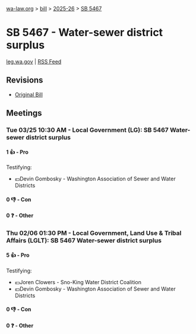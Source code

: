 [wa-law.org](/) > [bill](/bill/) > [2025-26](/bill/2025-26/) > [SB 5467](/bill/2025-26/sb/5467/)

# SB 5467 - Water-sewer district surplus
[leg.wa.gov](https://app.leg.wa.gov/billsummary?BillNumber=5467&Year=2025&Initiative=false) | [RSS Feed](./rss.xml)

## Revisions
* [Original Bill](1/)

## Meetings
### Tue 03/25 10:30 AM - Local Government (LG): SB 5467 Water-sewer district surplus
#### 1 👍 - Pro
Testifying:
* 💵Devin Gombosky - Washington Association of Sewer and Water Districts

#### 0 👎 - Con

#### 0 ❓ - Other

### Thu 02/06 01:30 PM - Local Government, Land Use & Tribal Affairs (LGLT): SB 5467 Water-sewer district surplus
#### 5 👍 - Pro
Testifying:
* 💵Joren Clowers - Sno-King Water District Coalition
* 💵Devin Gombosky - Washington Association of Sewer and Water Districts

#### 0 👎 - Con

#### 0 ❓ - Other
